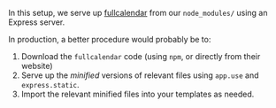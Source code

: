 In this setup, we serve up [fullcalendar](https://fullcalendar.io/) from our
`node_modules/` using an Express server.

In production, a better procedure would probably be to:

1. Download the `fullcalendar` code (using `npm`, or directly from their website)
2. Serve up the *minified* versions of relevant files using `app.use` and
   `express.static`.
3. Import the relevant minified files into your templates as needed.